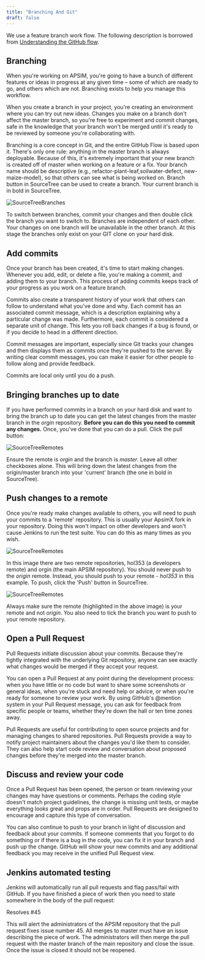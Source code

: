 ```yaml
---
title: "Branching And Git"
draft: false
---
```


We use a feature branch work flow. The following description is borrowed from [Understanding the GitHub flow](https://guides.github.com/introduction/flow).

## Branching
When you're working on APSIM, you're going to have a bunch of different features or ideas in progress at any given time – some of which are ready to go, and others which are not. Branching exists to help you manage this workflow.

When you create a branch in your project, you're creating an environment where you can try out new ideas. Changes you make on a branch don't affect the master branch, so you're free to experiment and commit changes, safe in the knowledge that your branch won't be merged until it's ready to be reviewed by someone you're collaborating with.

Branching is a core concept in Git, and the entire GitHub Flow is based upon it. There's only one rule: anything in the master branch is always deployable. Because of this, it's extremely important that your new branch is created off of master when working on a feature or a fix. Your branch name should be descriptive (e.g., refactor-plant-leaf,soilwater-defect, new-maize-model), so that others can see what is being worked on. Branch button in SourceTree can be used to create a branch. Your current branch is in bold in SourceTree.

![SourceTreeBranches](/images/Development.SourceTreeBranches.png)

To switch between branches, commit your changes and then double click the branch you want to switch to. Branches are independent of each other. Your changes on one branch will be unavailable in the other branch. At this stage the branches only exist on your GIT clone on your hard disk.
 
## Add commits

Once your branch has been created, it's time to start making changes. Whenever you add, edit, or delete a file, you're making a commit, and adding them to your branch. This process of adding commits keeps track of your progress as you work on a feature branch.

Commits also create a transparent history of your work that others can follow to understand what you've done and why. Each commit has an associated commit message, which is a description explaining why a particular change was made. Furthermore, each commit is considered a separate unit of change. This lets you roll back changes if a bug is found, or if you decide to head in a different direction.

Commit messages are important, especially since Git tracks your changes and then displays them as commits once they're pushed to the server. By writing clear commit messages, you can make it easier for other people to follow along and provide feedback.

Commits are local only until you do a push.

## Bringing branches up to date

If you have performed commits in a branch on your hard disk and want to bring the branch up to date you can get the latest changes from the master branch in the *orgin* repository. **Before you can do this you need to commit any changes.** Once, you've done that you can do a pull. Click the pull button:

![SourceTreeRemotes](/images/Development.SourceTreePull.png)

Ensure the remote is *orgin* and the branch is *master*. Leave all other checkboxes alone. This will bring down the latest changes from the origin/master branch into your 'current' branch (the one in bold in SourceTree).

## Push changes to a remote

Once you're ready make changes available to others, you will need to push your commits to a 'remote' repository. This is usually your ApsimX fork in your repository. Doing this won't impact on other developers and won't cause Jenkins to run the test suite. You can do this as many times as you wish.

![SourceTreeRemotes](/images/Development.SourceTreeRemotes.png)

In this image there are two remote repositories, hol353 (a developers remote) and orgin (the main APSIM repository). You should never push to the *origin* remote. Instead, you should push to your remote - *hol353* in this example. To push, click the 'Push' button in SourceTree.

![SourceTreeRemotes](/images/Development.SourceTreePush.png)

Always make sure the remote (highlighted in the above image) is your remote and not *origin*. You also need to tick the branch you want to push to your remote repository.

## Open a Pull Request

Pull Requests initiate discussion about your commits. Because they're tightly integrated with the underlying Git repository, anyone can see exactly what changes would be merged if they accept your request.

You can open a Pull Request at any point during the development process: when you have little or no code but want to share some screenshots or general ideas, when you're stuck and need help or advice, or when you're ready for someone to review your work. By using GitHub's @mention system in your Pull Request message, you can ask for feedback from specific people or teams, whether they're down the hall or ten time zones away.

Pull Requests are useful for contributing to open source projects and for managing changes to shared repositories. Pull Requests provide a way to notify project maintainers about the changes you'd like them to consider. They can also help start code review and conversation about proposed changes before they're merged into the master branch.

## Discuss and review your code

Once a Pull Request has been opened, the person or team reviewing your changes may have questions or comments. Perhaps the coding style doesn't match project guidelines, the change is missing unit tests, or maybe everything looks great and props are in order. Pull Requests are designed to encourage and capture this type of conversation.

You can also continue to push to your branch in light of discussion and feedback about your commits. If someone comments that you forgot to do something or if there is a bug in the code, you can fix it in your branch and push up the change. GitHub will show your new commits and any additional feedback you may receive in the unified Pull Request view.

## Jenkins automated testing

Jenkins will automatically run all pull requests and flag pass/fail with GitHub. If you have finished a piece of work then you need to state somewhere in the body of the pull request:

Resolves #45

This will alert the administrators of the APSIM repository that the pull request fixes issue number 45. All merges to master must have an issue describing the piece of work. The administrators will then merge the pull request with the master branch of the main repository and close the issue. Once the issue is closed it should not be reopened.